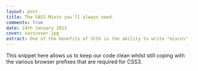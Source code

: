 ```yaml
---
layout: post
title: The SASS Mixin you'll always need.
comments: true
date: 14th January 2013
cover: sasscover.jpg
extract: One of the benefits of SCSS is the ability to write "mixins" - reusable snippets that we can repeat wherever necessary throughout our code.
---
```


This snippet here allows us to keep our code clean whilst still coping with the various browser prefixes that are required for CSS3.

<script src="https://gist.github.com/4530542.js"></script>